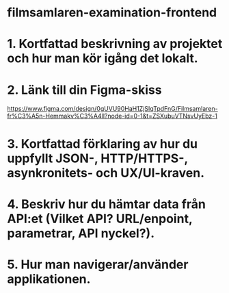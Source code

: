 # filmsamlaren-examination-frontend

# 1. Kortfattad beskrivning av projektet och hur man kör igång det lokalt.

# 2. Länk till din Figma-skiss
https://www.figma.com/design/0gUVU90HaH1ZjSIqTpdFnG/Filmsamlaren-fr%C3%A5n-Hemmakv%C3%A4ll?node-id=0-1&t=ZSXubuVTNsvUyEbz-1

# 3. Kortfattad förklaring av hur du uppfyllt JSON-, HTTP/HTTPS-, asynkronitets- och UX/UI-kraven.

# 4. Beskriv hur du hämtar data från API:et (Vilket API? URL/enpoint, parametrar, API nyckel?).

# 5. Hur man navigerar/använder applikationen.

